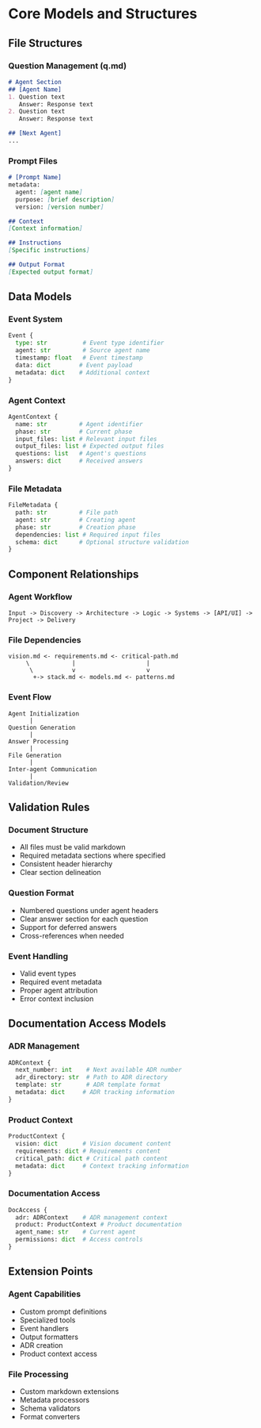 # Core Models and Structures

## File Structures

### Question Management (q.md)
```markdown
# Agent Section
## [Agent Name]
1. Question text
   Answer: Response text
2. Question text
   Answer: Response text

## [Next Agent]
...
```

### Prompt Files
```markdown
# [Prompt Name]
metadata:
  agent: [agent name]
  purpose: [brief description]
  version: [version number]

## Context
[Context information]

## Instructions
[Specific instructions]

## Output Format
[Expected output format]
```

## Data Models

### Event System
```python
Event {
  type: str          # Event type identifier
  agent: str         # Source agent name
  timestamp: float   # Event timestamp
  data: dict        # Event payload
  metadata: dict    # Additional context
}
```

### Agent Context
```python
AgentContext {
  name: str         # Agent identifier
  phase: str        # Current phase
  input_files: list # Relevant input files
  output_files: list # Expected output files
  questions: list   # Agent's questions
  answers: dict     # Received answers
}
```

### File Metadata
```python
FileMetadata {
  path: str         # File path
  agent: str        # Creating agent
  phase: str        # Creation phase
  dependencies: list # Required input files
  schema: dict      # Optional structure validation
}
```

## Component Relationships

### Agent Workflow
```
Input -> Discovery -> Architecture -> Logic -> Systems -> [API/UI] -> Project -> Delivery
```

### File Dependencies
```
vision.md <- requirements.md <- critical-path.md
     \            |                    |
      \           v                    v
       +-> stack.md <- models.md <- patterns.md
```

### Event Flow
```
Agent Initialization
      |
Question Generation
      |
Answer Processing
      |
File Generation
      |
Inter-agent Communication
      |
Validation/Review
```

## Validation Rules

### Document Structure
- All files must be valid markdown
- Required metadata sections where specified
- Consistent header hierarchy
- Clear section delineation

### Question Format
- Numbered questions under agent headers
- Clear answer section for each question
- Support for deferred answers
- Cross-references when needed

### Event Handling
- Valid event types
- Required event metadata
- Proper agent attribution
- Error context inclusion

## Documentation Access Models

### ADR Management
```python
ADRContext {
  next_number: int    # Next available ADR number
  adr_directory: str  # Path to ADR directory
  template: str       # ADR template format
  metadata: dict     # ADR tracking information
}
```

### Product Context
```python
ProductContext {
  vision: dict       # Vision document content
  requirements: dict # Requirements content
  critical_path: dict # Critical path content
  metadata: dict     # Context tracking information
}
```

### Documentation Access
```python
DocAccess {
  adr: ADRContext    # ADR management context
  product: ProductContext # Product documentation
  agent_name: str    # Current agent
  permissions: dict  # Access controls
}
```

## Extension Points

### Agent Capabilities
- Custom prompt definitions
- Specialized tools
- Event handlers
- Output formatters
- ADR creation
- Product context access

### File Processing
- Custom markdown extensions
- Metadata processors
- Schema validators
- Format converters
